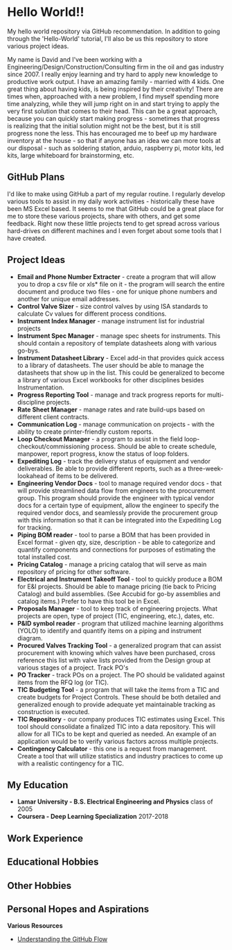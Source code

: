 
# Hello World!!
My hello world repository via GitHub recommendation.  In addition to going through the 'Hello-World' tutorial, I'll also be us this repository to store various project ideas.

My name is David and I've been working with a Engineering/Design/Construction/Consulting firm in the oil and gas industry since 2007.  I really enjoy learning and try hard to apply new knowledge to productive work output.  I have an amazing family - married with 4 kids.  One great thing about having kids, is being inspired by their creativity!  There are times when, approached with a new problem,  I find myself spending more time analyzing, while they will jump right on in and start trying to apply the very first solution that comes to their head.  This can be a great approach, because you can quickly start making progress - sometimes that progress is realizing that the initial solution might not be the best, but it is still progress none the less.  This has encouraged me to beef up my hardware inventory at the house - so that if anyone has an idea we can more tools at our disposal - such as soldering station, arduio, raspberry pi, motor kits, led kits, large whiteboard for brainstorming, etc.
## GitHub Plans
I'd like to make using GitHub a part of my regular routine.  I regularly develop various tools to assist in my daily work activities - historically these have been MS Excel based.  It seems to me that GitHub could be a great place for me to store these various projects, share with others, and get some feedback.  Right now these little projects tend to get spread across various hard-drives on different machines and I even forget about some tools that I have created.
## Project Ideas
- **Email and Phone Number Extracter** - create a program that will allow you to drop a csv file or xls\* file on it - the program will search the entire document and produce two files - one for unique phone numbers and another for unique email addresses.
- **Control Valve Sizer** - size control valves by using ISA standards to calculate Cv values for different process conditions.
- **Instrument Index Manager** - manage instrument list for industrial projects
- **Instrument Spec Manager** - manage spec sheets for instruments.  This should contain a repository of template datasheets along with various go-bys.
- **Instrument Datasheet Library** - Excel add-in that provides quick access to a library of datasheets.  The user should be able to manage the datasheets that show up in the list.  This could be generalized to become a library of various Excel workbooks for other disciplines besides Instrumentation.
- **Progress Reporting Tool** - manage and track progress reports for multi-discipline projects.
- **Rate Sheet Manager** - manage rates and rate build-ups based on different client contracts.
- **Communication Log** - manage communication on projects - with the ability to create printer-friendly custom reports.
- **Loop Checkout Manager** - a program to assist in the field loop-checkout/commissioning process.  Should be able to create schedule, manpower, report progress, know the status of loop folders.
- **Expediting Log** - track the delivery status of equipment and vendor deliverables.  Be able to provide different reports, such as a three-week-lookahead of items to be delivered.
- **Engineering Vendor Docs** - tool to manage required vendor docs - that will provide streamlined data flow from engineers to the procurement group. This program should provide the engineer with typical vendor docs for a certain type of equipment, allow the engineer to specify the required vendor docs, and seamlessly provide the procurement group with this information so that it can be integrated into the Expediting Log for tracking.
- **Piping BOM reader** - tool to parse a BOM that has been provided in Excel format - given qty, size, description - be able to categorize and quantify components and connections for purposes of estimating the total installed cost.
- **Pricing Catalog** - manage a pricing catalog that will serve as main repository of pricing for other software.
- **Electrical and Instrument Takeoff Tool** - tool to quickly produce a BOM for E&I projects.  Should be able to manage pricing (tie back to Pricing Catalog) and build assemblies.  (See Accubid for go-by assemblies and catalog items.)  Prefer to have this tool be in Excel.
- **Proposals Manager** - tool to keep track of engineering projects.  What projects are open, type of project (TIC, engineering, etc.), dates, etc.
- **P&ID symbol reader** - program that utilized machine learning algorithms (YOLO) to identify and quantify items on a piping and instrument diagram.
- **Procured Valves Tracking Tool** - a generalized program that can assist procurement with knowing which valves have been purchased, cross reference this list with valve lists provided from the Design group at various stages of a project.  Track PO's
- **PO Tracker** - track POs on a project.  The PO should be validated against items from the RFQ log (or TIC).
- **TIC Budgeting Tool** - a program that will take the items from a TIC and create budgets for Project Controls.  These should be both detailed and generalized enough to provide adequate yet maintainable tracking as construction is executed.
- **TIC Repository** - our company produces TIC estimates using Excel.  This tool should consolidate a finalized TIC into a data repository.  This will allow for all TICs to be kept and queried as needed.  An example of an application would be to verify various factors across multiple projects.
- **Contingency Calculator** - this one is a request from management.  Create a tool that will utilize statistics and industry practices to come up with a realistic contingency for a TIC.


## My Education
- **Lamar University - B.S. Electrical Engineering and Physics** class of 2005
- **Coursera - Deep Learning Specialization** 2017-2018

## Work Experience

## Educational Hobbies

## Other Hobbies

## Personal Hopes and Aspirations


**Various Resources**
- [Understanding the GitHub Flow](https://guides.github.com/introduction/flow/)
